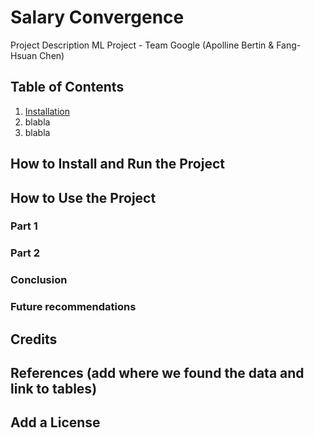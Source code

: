 # Salary Convergence
Project Description
ML Project - Team Google (Apolline Bertin & Fang-Hsuan Chen)
## Table of Contents
1. [Installation](#installation)
2. blabla
3. blabla
## How to Install and Run the Project
## How to Use the Project
### Part 1
### Part 2
### Conclusion 
### Future recommendations
## Credits
## References (add where we found the data and link to tables)
## Add a License
